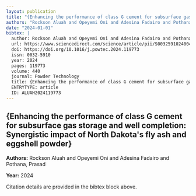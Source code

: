 ```yaml
---
layout: publication
title: "{Enhancing the performance of class G cement for subsurface gas storage and well completion: Synergistic impact of North Dakota's fly ash and eggshell powder}"
authors: "Rockson Aluah and Opeyemi Oni and Adesina Fadairo and Pothana, Prasad"
date: "2024-01-01"
bibtex: |
  author: Rockson Aluah and Opeyemi Oni and Adesina Fadairo and Pothana, Prasad
  url: https://www.sciencedirect.com/science/article/pii/S0032591024004169
  doi: https://doi.org/10.1016/j.powtec.2024.119773
  issn: 0032-5910
  year: 2024
  pages: 119773
  volume: 440
  journal: Powder Technology
  title: {Enhancing the performance of class G cement for subsurface gas storage and well completion: Synergistic impact of North Dakota's fly ash and eggshell powder}
  ENTRYTYPE: article
  ID: ALUAH2024119773
---
```


## {Enhancing the performance of class G cement for subsurface gas storage and well completion: Synergistic impact of North Dakota's fly ash and eggshell powder}

**Authors:** Rockson Aluah and Opeyemi Oni and Adesina Fadairo and Pothana, Prasad

**Year:** 2024

Citation details are provided in the bibtex block above.
